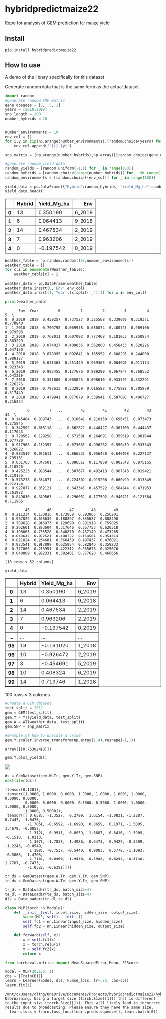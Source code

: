 hybridpredictmaize22
================

<!-- WARNING: THIS FILE WAS AUTOGENERATED! DO NOT EDIT! -->

Repo for analysis of GEM prediction for maize yield

## Install

``` sh
pip install hybridpredictmaize22
```

## How to use

A demo of the library specifically for this dataset

Generate random data that is the same form as the actual dataset

``` python
import random
#generate random SNP matrix
gene_dosages = [0, .5, 1]
years = [2018,2019]
snp_length = 100
number_hybrids = 20


number_environments = 10
env_col = []
for i,y in zip(np.arange(number_environments),[random.choice(years) for _ in range(number_environments)]):
    env_col.append(f'{i}_{y}')

snp_matrix = (np.arange(number_hybrids),np.array([[random.choice(gene_dosages) for x in range(snp_length)] for _ in range(number_hybrids)]))

#generate random yield data
random_yields = [random.uniform(-1,1) for _ in range(100)]
random_hybrids = [random.choice(range(number_hybrids)) for _ in range(100)]
random_environments = [random.choice((env_col)) for _ in range(100)]
```

``` python
yield_data = pd.DataFrame({"Hybrid":random_hybrids, "Yield_Mg_ha":random_yields, 'Env':random_environments})
yield_data.head()
```

<div>
<style scoped>
    .dataframe tbody tr th:only-of-type {
        vertical-align: middle;
    }

    .dataframe tbody tr th {
        vertical-align: top;
    }

    .dataframe thead th {
        text-align: right;
    }
</style>
<table border="1" class="dataframe">
  <thead>
    <tr style="text-align: right;">
      <th></th>
      <th>Hybrid</th>
      <th>Yield_Mg_ha</th>
      <th>Env</th>
    </tr>
  </thead>
  <tbody>
    <tr>
      <th>0</th>
      <td>13</td>
      <td>0.350190</td>
      <td>6_2019</td>
    </tr>
    <tr>
      <th>1</th>
      <td>6</td>
      <td>0.064413</td>
      <td>9_2018</td>
    </tr>
    <tr>
      <th>2</th>
      <td>14</td>
      <td>0.467534</td>
      <td>2_2019</td>
    </tr>
    <tr>
      <th>3</th>
      <td>7</td>
      <td>0.963206</td>
      <td>2_2019</td>
    </tr>
    <tr>
      <th>4</th>
      <td>0</td>
      <td>-0.197542</td>
      <td>0_2019</td>
    </tr>
  </tbody>
</table>
</div>

``` python
Weather_Table = np.random.random((50,number_environments))
weather_table = {}
for c,i in enumerate(Weather_Table):
    weather_table[c] = i
    
weather_data = pd.DataFrame(weather_table)
weather_data.insert(0,'Env',env_col)
weather_data.insert(1,'Year',[x.split('_')[1] for x in env_col])

print(weather_data)
```

          Env  Year         0         1         2         3         4         5  \
    0  0_2019  2019  0.459257  0.737527  0.325568  0.339069  0.319371  0.770840   
    1  1_2018  2018  0.709798  0.069978  0.680074  0.400793  0.909106  0.979593   
    2  2_2019  2019  0.768011  0.607092  0.777468  0.181033  0.850854  0.803229   
    3  3_2018  2018  0.074027  0.409835  0.562800  0.458453  0.520226  0.047150   
    4  4_2018  2018  0.878995  0.092641  0.165952  0.608296  0.244000  0.988127   
    5  5_2019  2019  0.631363  0.251449  0.969365  0.004020  0.911174  0.923343   
    6  6_2019  2019  0.982455  0.177676  0.989299  0.067947  0.768552  0.643219   
    7  7_2018  2018  0.331000  0.065025  0.098610  0.933539  0.332291  0.726276   
    8  8_2019  2019  0.797633  0.532959  0.616582  0.775982  0.705979  0.317449   
    9  9_2018  2018  0.479941  0.077079  0.539941  0.587070  0.406727  0.216224   

              6         7  ...        40        41        42        43        44  \
    0  0.145404  0.989743  ...  0.810642  0.210158  0.696451  0.073473  0.275845   
    1  0.342592  0.636118  ...  0.662829  0.440427  0.307600  0.444437  0.117043   
    2  0.720562  0.199258  ...  0.671531  0.264091  0.359619  0.901644  0.077720   
    3  0.917968  0.132357  ...  0.073660  0.996262  0.550439  0.533343  0.526822   
    4  0.983519  0.072611  ...  0.866339  0.956450  0.640198  0.227137  0.795131   
    5  0.031763  0.347501  ...  0.086512  0.117868  0.902342  0.975155  0.510526   
    6  0.425223  0.928544  ...  0.307677  0.492413  0.987043  0.019421  0.210176   
    7  0.573278  0.334071  ...  0.224309  0.915200  0.660499  0.013849  0.972140   
    8  0.927877  0.052121  ...  0.643346  0.457522  0.584144  0.471953  0.761972   
    9  0.849030  0.349563  ...  0.296059  0.177592  0.940721  0.121564  0.711965   

             45        46        47        48        49  
    0  0.211234  0.150815  0.173858  0.893865  0.256201  
    1  0.967029  0.668639  0.180897  0.855687  0.808490  
    2  0.789628  0.916973  0.129690  0.981918  0.759025  
    3  0.262601  0.893604  0.317646  0.057753  0.620318  
    4  0.198063  0.765528  0.340870  0.437149  0.473265  
    5  0.043635  0.072521  0.480727  0.454561  0.954314  
    6  0.821824  0.234681  0.566459  0.497437  0.476021  
    7  0.923541  0.917899  0.625954  0.682846  0.359233  
    8  0.777865  0.278951  0.422312  0.035678  0.325676  
    9  0.040809  0.992331  0.382401  0.877628  0.466656  

    [10 rows x 52 columns]

``` python
yield_data
```

<div>
<style scoped>
    .dataframe tbody tr th:only-of-type {
        vertical-align: middle;
    }

    .dataframe tbody tr th {
        vertical-align: top;
    }

    .dataframe thead th {
        text-align: right;
    }
</style>
<table border="1" class="dataframe">
  <thead>
    <tr style="text-align: right;">
      <th></th>
      <th>Hybrid</th>
      <th>Yield_Mg_ha</th>
      <th>Env</th>
    </tr>
  </thead>
  <tbody>
    <tr>
      <th>0</th>
      <td>13</td>
      <td>0.350190</td>
      <td>6_2019</td>
    </tr>
    <tr>
      <th>1</th>
      <td>6</td>
      <td>0.064413</td>
      <td>9_2018</td>
    </tr>
    <tr>
      <th>2</th>
      <td>14</td>
      <td>0.467534</td>
      <td>2_2019</td>
    </tr>
    <tr>
      <th>3</th>
      <td>7</td>
      <td>0.963206</td>
      <td>2_2019</td>
    </tr>
    <tr>
      <th>4</th>
      <td>0</td>
      <td>-0.197542</td>
      <td>0_2019</td>
    </tr>
    <tr>
      <th>...</th>
      <td>...</td>
      <td>...</td>
      <td>...</td>
    </tr>
    <tr>
      <th>95</th>
      <td>18</td>
      <td>-0.191020</td>
      <td>1_2018</td>
    </tr>
    <tr>
      <th>96</th>
      <td>10</td>
      <td>-0.926472</td>
      <td>2_2019</td>
    </tr>
    <tr>
      <th>97</th>
      <td>3</td>
      <td>-0.454691</td>
      <td>5_2019</td>
    </tr>
    <tr>
      <th>98</th>
      <td>10</td>
      <td>0.408324</td>
      <td>6_2019</td>
    </tr>
    <tr>
      <th>99</th>
      <td>14</td>
      <td>0.719746</td>
      <td>1_2018</td>
    </tr>
  </tbody>
</table>
<p>100 rows × 3 columns</p>
</div>

``` python
#Create a GEM dataset
test_split = 2019
gem = GEM(test_split)
gem.Y = YT(yield_data, test_split)
gem.W = WT(weather_data, test_split)
gem.SNP = snp_matrix
```

``` python
#example of how to unscale a value
gem.Y.scaler.inverse_transform(np.array(1.4).reshape(-1,1))
```

    array([[0.75302418]])

``` python
gem.Y.plot_yields()
```

![](index_files/figure-commonmark/cell-9-output-1.png)

``` python
ds = GemDataset(gem.W.Tr, gem.Y.Tr, gem.SNP)
next(iter(ds))
```

    (tensor(0.1281),
     tensor([1.0000, 1.0000, 0.0000, 1.0000, 1.0000, 1.0000, 1.0000, 0.0000, 0.0000,
             0.0000, 0.0000, 0.0000, 0.5000, 0.5000, 1.0000, 1.0000, 1.0000, 0.5000,
             1.0000, 0.5000]),
     tensor([[ 0.6586, -1.3527,  0.2799,  1.6154, -1.0831, -1.2287,  0.7447,  1.0475,
              -1.7051, -0.6592, -1.6990,  0.8659,  0.1971, -1.5005,  1.4679, -0.0057,
              -1.3124,  0.9911,  0.0959,  1.6687,  0.6416,  1.3909, -0.1510,  1.0113,
               1.3073, -1.7838,  1.4986, -0.6473,  0.9429, -0.3509, -1.2243, -0.0549,
               1.1983, -0.7537, -0.5440,  0.9003,  0.5778, -1.1093, -0.5868,  1.4705,
               1.7104,  0.6460, -1.9530,  0.3982, -0.6292, -0.8740,  1.7787, -0.7473,
              -1.0528, -0.6391]]))

``` python
tr_ds = GemDataset(gem.W.Tr, gem.Y.Tr, gem.SNP)
te_ds = GemDataset(gem.W.Te, gem.Y.Te, gem.SNP)
```

``` python
tr_dl = DataLoader(tr_ds, batch_size=4)
te_dl = DataLoader(te_ds, batch_size=4)
dls = DataLoaders(tr_dl,te_dl)
```

``` python
class MLP(torch.nn.Module):
    def __init__(self, input_size, hidden_size, output_size):
        super(MLP, self).__init__()
        self.fc1 = nn.Linear(input_size, hidden_size)
        self.fc2 = nn.Linear(hidden_size, output_size)

    def forward(self, x):
        x = self.fc1(x)
        x = torch.relu(x)
        x = self.fc2(x)
        return x
```

``` python
from torcheval.metrics import MeanSquaredError,Mean, R2Score
```

``` python
model = MLP(20,100, 1)
cbs = [TrainCB()]
learn = Learner(model, dls, F.mse_loss, lr=.25, cbs=cbs)
learn.fit(1)
```

    /mnt/c/Users/cltng/OneDrive/Documents/Projects/hybridpredictmaize22/hybridpredictmaize22/GEMlearn.py:268: UserWarning: Using a target size (torch.Size([1])) that is different to the input size (torch.Size([])). This will likely lead to incorrect results due to broadcasting. Please ensure they have the same size.
      learn.loss = learn.loss_func(learn.preds.squeeze(), learn.batch[0])

